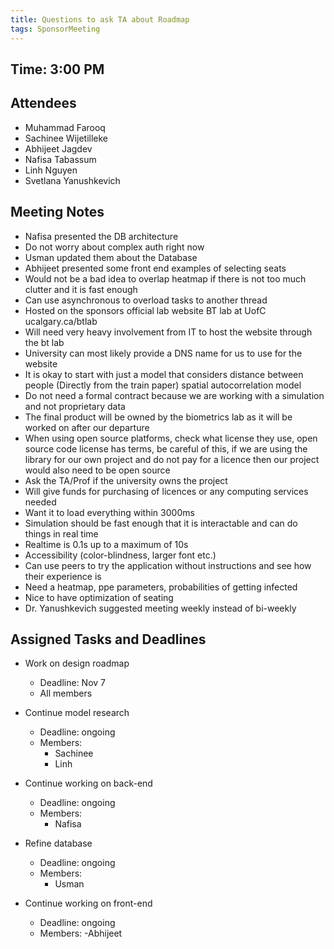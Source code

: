 ```yaml
---
title: Questions to ask TA about Roadmap
tags: SponsorMeeting
---
```


## Time: 3:00 PM

## Attendees
- Muhammad Farooq
- Sachinee Wijetilleke
- Abhijeet Jagdev
- Nafisa Tabassum
- Linh Nguyen
- Svetlana Yanushkevich

## Meeting Notes
- Nafisa presented the DB architecture
- Do not worry about complex auth right now
- Usman updated them about the Database
- Abhijeet presented some front end examples of selecting seats
- Would not be a bad idea to overlap heatmap if there is not too much clutter and it is fast enough
- Can use asynchronous to overload tasks to another thread
- Hosted on the sponsors official lab website BT lab at UofC ucalgary.ca/btlab
- Will need very heavy involvement from IT to host the website through the bt lab
- University can most likely provide a DNS name for us to use for the website
- It is okay to start with just a model that considers distance between people (Directly from the train paper) spatial autocorrelation model
- Do not need a formal contract because we are working with a simulation and not proprietary data
- The final product will be owned by the biometrics lab as it will be worked on after our departure
- When using open source platforms, check what license they use, open source code license has terms, be careful of this, if we are using the library for our own project and do not pay for a licence then our project would also need to be open source
- Ask the TA/Prof if the university owns the project
- Will give funds for purchasing of licences or any computing services needed
- Want it to load everything within 3000ms
- Simulation should be fast enough that it is interactable and can do things in real time
- Realtime is 0.1s up to a maximum of 10s
- Accessibility (color-blindness, larger font etc.)
- Can use peers to try the application without instructions and see how their experience is
- Need a heatmap, ppe parameters, probabilities of getting infected
- Nice to have optimization of seating
- Dr. Yanushkevich suggested meeting weekly instead of bi-weekly

## Assigned Tasks and Deadlines

- Work on design roadmap
    - Deadline: Nov 7
    - All members

- Continue model research
    - Deadline: ongoing
    - Members:
        - Sachinee
        - Linh

- Continue working on back-end
    - Deadline: ongoing
    - Members:
        - Nafisa

- Refine database
    - Deadline: ongoing
    - Members:
        - Usman

- Continue working on front-end
    - Deadline: ongoing
    - Members:
        -Abhijeet
